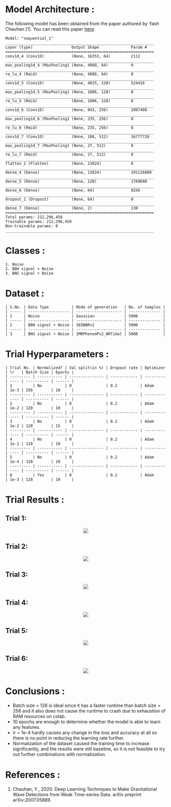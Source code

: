 # Model Architecture :
The following model has been obtained from the paper authored by Yash Chauhan [1]. You can read this paper [here](/Literature%20Review/Classification/1D-CNN/yash_chauhan.pdf).
```
Model: "sequential_1"
_________________________________________________________________
Layer (type)                 Output Shape              Param #   
=================================================================
conv1d_4 (Conv1D)            (None, 16353, 64)         2112      
_________________________________________________________________
max_pooling1d_4 (MaxPooling1 (None, 4088, 64)          0         
_________________________________________________________________
re_lu_4 (ReLU)               (None, 4088, 64)          0         
_________________________________________________________________
conv1d_5 (Conv1D)            (None, 4025, 128)         524416    
_________________________________________________________________
max_pooling1d_5 (MaxPooling1 (None, 1006, 128)         0         
_________________________________________________________________
re_lu_5 (ReLU)               (None, 1006, 128)         0         
_________________________________________________________________
conv1d_6 (Conv1D)            (None, 943, 256)          2097408   
_________________________________________________________________
max_pooling1d_6 (MaxPooling1 (None, 235, 256)          0         
_________________________________________________________________
re_lu_6 (ReLU)               (None, 235, 256)          0         
_________________________________________________________________
conv1d_7 (Conv1D)            (None, 108, 512)          16777728  
_________________________________________________________________
max_pooling1d_7 (MaxPooling1 (None, 27, 512)           0         
_________________________________________________________________
re_lu_7 (ReLU)               (None, 27, 512)           0         
_________________________________________________________________
flatten_1 (Flatten)          (None, 13824)             0         
_________________________________________________________________
dense_4 (Dense)              (None, 13824)             191116800 
_________________________________________________________________
dense_5 (Dense)              (None, 128)               1769600   
_________________________________________________________________
dense_6 (Dense)              (None, 64)                8256      
_________________________________________________________________
dropout_1 (Dropout)          (None, 64)                0         
_________________________________________________________________
dense_7 (Dense)              (None, 2)                 130       
=================================================================
Total params: 212,296,450
Trainable params: 212,296,450
Non-trainable params: 0
_________________________________________________________________
```

# Classes :
```
1. Noise 
2. BBH signal + Noise
3. BNS signal + Noise
```

# Dataset :
```
| S.No. | Data Type          | Mode of generation   | No. of Samples |
| ----- | ------------------ | -------------------- | -------------- |
| 1     | Noise              | Gaussian             | 5000           |
| ----- | ------------------ | -------------------- | -------------- |
| 2     | BBH signal + Noise | SEOBNRv2             | 5000           |
| ----- | ------------------ | -------------------- | -------------- |
| 3     | BNS signal + Noise | IMRPhenomPv2_NRTidal | 5000           |
```

# Trial Hyperparameters :
```
| Trial No. | Normalized? | Val split(in %) | Dropout rate | Optimizer | lr   | Batch Size | Epochs |
| --------- | ----------- | --------------- | ------------ | --------- | ---- | ---------- | ------ |
| 1         | No          | 0               | 0.2          | Adam      | 1e-3 | 256        | 10     |
| --------- | ----------- | --------------- | ------------ | --------- | ---- | ---------- | ------ |
| 2         | No          | 0               | 0.2          | Adam      | 1e-2 | 128        | 10     |
| --------- | ----------- | --------------- | ------------ | --------- | ---- | ---------- | ------ |
| 3         | No          | 0               | 0.2          | Adam      | 1e-2 | 128        | 15     |
| --------- | ----------- | --------------- | ------------ | --------- | ---- | ---------- | ------ |
| 4         | No          | 0               | 0.2          | Adam      | 1e-1 | 128        | 10     |
| --------- | ----------- | --------------- | ------------ | --------- | ---- | ---------- | ------ |
| 5         | No          | 0               | 0.2          | Adam      | 1e-4 | 128        | 10     |
| --------- | ----------- | --------------- | ------------ | --------- | ---- | ---------- | ------ |
| 6         | Yes         | 0               | 0.2          | Adam      | 1e-3 | 128        | 10     |
```

# Trial Results :
## Trial 1:
<p align="center"> <img src="screenshots/1dcnn_multi_class_model_11.png"> </p>

## Trial 2:
<p align="center"> <img src="screenshots/1dcnn_multi_class_model_12.png"> </p>

## Trial 3:
<p align="center"> <img src="screenshots/1dcnn_multi_class_model_13.png"> </p>

## Trial 4:
<p align="center"> <img src="screenshots/1dcnn_multi_class_model_14.png"> </p>

## Trial 5:
<p align="center"> <img src="screenshots/1dcnn_multi_class_model_15.png"> </p>

## Trial 6:
<p align="center"> <img src="screenshots/1dcnn_multi_class_model_16.png"> </p>

# Conclusions :

+ Batch size = 128 is ideal since it has a faster runtime than batch size = 256 and it also does not cause the runtime  to crash due to exhaustion of RAM resources on colab. 
+ 10 epochs are enough to determine whether the model is able to learn any features. 
+ lr = 1e-4 hardly causes any change in the loss and accuracy at all so there is no point in reducing the learning rate further. 
+ Normalization of the dataset caused the training time to increase significantly, and the results were still baseline, so it is not feasible to try out further combinations with normalization. 

# References :
1. Chauhan, Y., 2020. Deep Learning Techniques to Make Gravitational Wave Detections from Weak Time-series Data. arXiv preprint arXiv:2007.05889.



